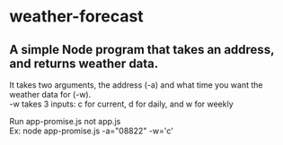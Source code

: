 # weather-forecast

## A simple Node program that takes an address, and returns weather data.
It takes two arguments, the address (-a) and what time you want the weather data for (-w).\
-w takes 3 inputs: c for current, d for daily, and w for weekly

Run app-promise.js not app.js\
Ex: node app-promise.js -a="08822" -w='c'
